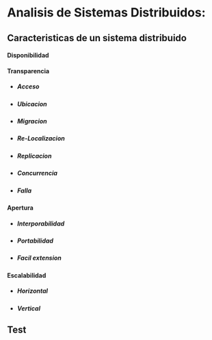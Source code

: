# Analisis de Sistemas Distribuidos:

## Caracteristicas de un sistema distribuido
#### Disponibilidad

#### Transparencia
- ##### Acceso
- ##### Ubicacion
- ##### Migracion
- ##### Re-Localizacion
- ##### Replicacion
- ##### Concurrencia
- ##### Falla

#### Apertura
- ##### Interporabilidad
- ##### Portabilidad
- ##### Facil extension

#### Escalabilidad
- ##### Horizontal
- ##### Vertical


## Test
